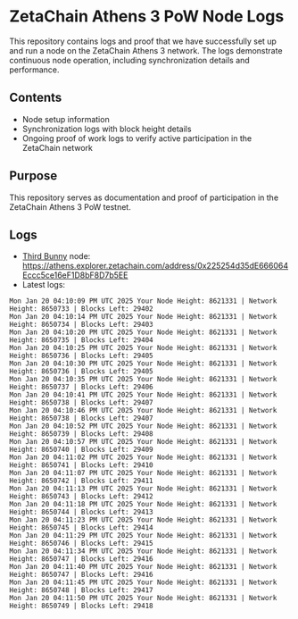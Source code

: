 # ZetaChain Athens 3 PoW Node Logs
This repository contains logs and proof that we have successfully set up and run a node on the ZetaChain Athens 3 network. The logs demonstrate continuous node operation, including synchronization details and performance.

## Contents
- Node setup information
- Synchronization logs with block height details
- Ongoing proof of work logs to verify active participation in the ZetaChain network

## Purpose
This repository serves as documentation and proof of participation in the ZetaChain Athens 3 PoW testnet.

## Logs

- [Third Bunny](https://thirdbunny.xyz/) node: https://athens.explorer.zetachain.com/address/0x225254d35dE666064Eccc5ce16eF1D8bF8D7b5EE
- Latest logs:
```
Mon Jan 20 04:10:09 PM UTC 2025 Your Node Height: 8621331 | Network Height: 8650733 | Blocks Left: 29402
Mon Jan 20 04:10:14 PM UTC 2025 Your Node Height: 8621331 | Network Height: 8650734 | Blocks Left: 29403
Mon Jan 20 04:10:20 PM UTC 2025 Your Node Height: 8621331 | Network Height: 8650735 | Blocks Left: 29404
Mon Jan 20 04:10:25 PM UTC 2025 Your Node Height: 8621331 | Network Height: 8650736 | Blocks Left: 29405
Mon Jan 20 04:10:30 PM UTC 2025 Your Node Height: 8621331 | Network Height: 8650736 | Blocks Left: 29405
Mon Jan 20 04:10:35 PM UTC 2025 Your Node Height: 8621331 | Network Height: 8650737 | Blocks Left: 29406
Mon Jan 20 04:10:41 PM UTC 2025 Your Node Height: 8621331 | Network Height: 8650738 | Blocks Left: 29407
Mon Jan 20 04:10:46 PM UTC 2025 Your Node Height: 8621331 | Network Height: 8650738 | Blocks Left: 29407
Mon Jan 20 04:10:52 PM UTC 2025 Your Node Height: 8621331 | Network Height: 8650739 | Blocks Left: 29408
Mon Jan 20 04:10:57 PM UTC 2025 Your Node Height: 8621331 | Network Height: 8650740 | Blocks Left: 29409
Mon Jan 20 04:11:02 PM UTC 2025 Your Node Height: 8621331 | Network Height: 8650741 | Blocks Left: 29410
Mon Jan 20 04:11:07 PM UTC 2025 Your Node Height: 8621331 | Network Height: 8650742 | Blocks Left: 29411
Mon Jan 20 04:11:13 PM UTC 2025 Your Node Height: 8621331 | Network Height: 8650743 | Blocks Left: 29412
Mon Jan 20 04:11:18 PM UTC 2025 Your Node Height: 8621331 | Network Height: 8650744 | Blocks Left: 29413
Mon Jan 20 04:11:23 PM UTC 2025 Your Node Height: 8621331 | Network Height: 8650745 | Blocks Left: 29414
Mon Jan 20 04:11:29 PM UTC 2025 Your Node Height: 8621331 | Network Height: 8650746 | Blocks Left: 29415
Mon Jan 20 04:11:34 PM UTC 2025 Your Node Height: 8621331 | Network Height: 8650747 | Blocks Left: 29416
Mon Jan 20 04:11:40 PM UTC 2025 Your Node Height: 8621331 | Network Height: 8650747 | Blocks Left: 29416
Mon Jan 20 04:11:45 PM UTC 2025 Your Node Height: 8621331 | Network Height: 8650748 | Blocks Left: 29417
Mon Jan 20 04:11:50 PM UTC 2025 Your Node Height: 8621331 | Network Height: 8650749 | Blocks Left: 29418
```
